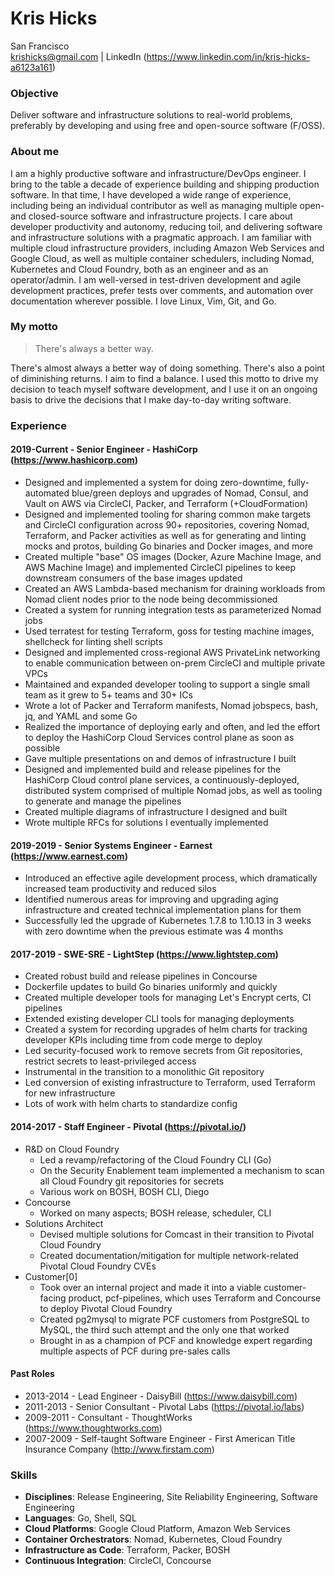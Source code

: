 Kris Hicks  
===
San Francisco  
krishicks@gmail.com | LinkedIn (https://www.linkedin.com/in/kris-hicks-a6123a161)

### Objective

Deliver software and infrastructure solutions to real-world problems, preferably by developing and using free and open-source software (F/OSS).

### About me

I am a highly productive software and infrastructure/DevOps engineer. I bring to the table a decade of experience building and shipping production software. In that time, I have developed a wide range of experience, including being an individual contributor as well as managing multiple open- and closed-source software and infrastructure projects. I care about developer productivity and autonomy, reducing toil, and delivering software and infrastructure solutions with a pragmatic approach. I am familiar with multiple cloud infrastructure providers, including Amazon Web Services and Google Cloud, as well as multiple container schedulers, including Nomad, Kubernetes and Cloud Foundry, both as an engineer and as an operator/admin. I am well-versed in test-driven development and agile development practices, prefer tests over comments, and automation over documentation wherever possible. I love Linux, Vim, Git, and Go.

### My motto

> There's always a better way.

There's almost always a better way of doing something. There's also a point of diminishing returns. I aim to find a balance. I used this motto to drive my decision to teach myself software development, and I use it on an ongoing basis to drive the decisions that I make day-to-day writing software.

### Experience

#### 2019-Current - Senior Engineer - HashiCorp (https://www.hashicorp.com)

* Designed and implemented a system for doing zero-downtime, fully-automated blue/green deploys and upgrades of Nomad, Consul, and Vault on AWS via CircleCI, Packer, and Terraform (+CloudFormation)
* Designed and implemented tooling for sharing common make targets and CircleCI configuration across 90+ repositories, covering Nomad, Terraform, and Packer activities as well as for generating and linting mocks and protos, building Go binaries and Docker images, and more
* Created multiple "base" OS images (Docker, Azure Machine Image, and AWS Machine Image) and implemented CircleCI pipelines to keep downstream consumers of the base images updated
* Created an AWS Lambda-based mechanism for draining workloads from Nomad client nodes prior to the node being decommissioned
* Created a system for running integration tests as parameterized Nomad jobs
* Used terratest for testing Terraform, goss for testing machine images, shellcheck for linting shell scripts
* Designed and implemented cross-regional AWS PrivateLink networking to enable communication between on-prem CircleCI and multiple private VPCs
* Maintained and expanded developer tooling to support a single small team as it grew to 5+ teams and 30+ ICs
* Wrote a lot of Packer and Terraform manifests, Nomad jobspecs, bash, jq, and YAML and some Go
* Realized the importance of deploying early and often, and led the effort to deploy the HashiCorp Cloud Services control plane as soon as possible
* Gave multiple presentations on and demos of infrastructure I built
* Designed and implemented build and release pipelines for the HashiCorp Cloud control plane services, a continuously-deployed, distributed system comprised of multiple Nomad jobs, as well as tooling to generate and manage the pipelines
* Created multiple diagrams of infrastructure I designed and built
* Wrote multiple RFCs for solutions I eventually implemented

#### 2019-2019 - Senior Systems Engineer - Earnest (https://www.earnest.com)

* Introduced an effective agile development process, which dramatically increased team productivity and reduced silos
* Identified numerous areas for improving and upgrading aging infrastructure and created technical implementation plans for them
* Successfully led the upgrade of Kubernetes 1.7.8 to 1.10.13 in 3 weeks with zero downtime when the previous estimate was 4 months

#### 2017-2019 - SWE-SRE - LightStep (https://www.lightstep.com)

* Created robust build and release pipelines in Concourse
* Dockerfile updates to build Go binaries uniformly and quickly
* Created multiple developer tools for managing Let's Encrypt certs, CI pipelines
* Extended existing developer CLI tools for managing deployments
* Created a system for recording upgrades of helm charts for tracking developer KPIs including time from code merge to deploy
* Led security-focused work to remove secrets from Git repositories, restrict secrets to least-privileged access
* Instrumental in the transition to a monolithic Git repository
* Led conversion of existing infrastructure to Terraform, used Terraform for new infrastructure
* Lots of work with helm charts to standardize config

####  2014-2017 - Staff Engineer - Pivotal (https://pivotal.io/)
* R&D on Cloud Foundry
  * Led a revamp/refactoring of the Cloud Foundry CLI (Go)
  * On the Security Enablement team implemented a mechanism to scan all Cloud Foundry git repositories for secrets
  * Various work on BOSH, BOSH CLI, Diego
* Concourse
  * Worked on many aspects; BOSH release, scheduler, CLI
* Solutions Architect
  * Devised multiple solutions for Comcast in their transition to Pivotal Cloud Foundry
  * Created documentation/mitigation for multiple network-related Pivotal Cloud Foundry CVEs
* Customer[0]
  * Took over an internal project and made it into a viable customer-facing product, pcf-pipelines, which uses Terraform and Concourse to deploy Pivotal Cloud Foundry
  * Created pg2mysql to migrate PCF customers from PostgreSQL to MySQL, the third such attempt and the only one that worked
  * Brought in as a champion of PCF and knowledge expert regarding multiple aspects of PCF during pre-sales calls

#### Past Roles

* 2013-2014 - Lead Engineer - DaisyBill (https://www.daisybill.com)
* 2011-2013 - Senior Consultant - Pivotal Labs (https://pivotal.io/labs)
* 2009-2011 - Consultant - ThoughtWorks (https://www.thoughtworks.com)
* 2007-2009 - Self-taught Software Engineer - First American Title Insurance Company (http://www.firstam.com)

### Skills

* **Disciplines**: Release Engineering, Site Reliability Engineering, Software Engineering
* **Languages**: Go, Shell, SQL
* **Cloud Platforms**: Google Cloud Platform, Amazon Web Services
* **Container Orchestrators**: Nomad, Kubernetes, Cloud Foundry
* **Infrastructure as Code**: Terraform, Packer, BOSH
* **Continuous Integration**: CircleCI, Concourse
